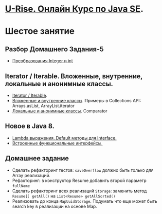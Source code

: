 # <a href="http://java.u-rise.com/">U-Rise. Онлайн Курс по Java SE</a>.
# Шестое занятие

## Разбор Домашнего Задания-5
- <a href="https://habrahabr.ru/post/104231/">Преобразования Integer и int</a>

## Iterator / Iterable. Вложенные, внутренние, локальные и анонимные классы.
- <a href="http://www.javenue.info/post/101">Iterator / Iterable</a>.
- <a href="http://easy-code.ru/lesson/java-nested-classes">Вложенные и внутренние классы</a>. Примеры в Collections API: Arrays.asList, ArrayList.iterator
- <a href="http://easy-code.ru/lesson/local-anonymous-nested-classes-java">Локальные и анонимные классы</a>. Comparator

## Новое в Java 8.
- <a href="http://devcolibri.com/4137#t2">Lambda выражения. Default методы для Interface. </a>
- <a href="http://devcolibri.com/4274#t9">Встроенные функциональные интерфейсы.</a>

## Домашнее задание
- Сделать рефакторинг тестов: `saveOverflow` должно быть только для Array реализаций.
- Рефакторинг: в конструктор Resume добавить второй параметр `fullName`
- Сделать рефакторинг всех реализаций `Storage`: заменить метод `Resume[] getAll()` на `List<Resume> getAllSorted()`
- Реализовать до конца `MapUuidStorage`. Подумать что еще может быть search key в реализации на основе Map.
